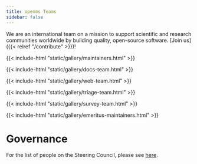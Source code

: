 ```yaml
---
title: openms Teams
sidebar: false
---
```


We are an international team on a mission to support scientific and research
communities worldwide by building quality, open-source software.
[Join us]({{< relref "/contribute" >}})!

{{< include-html "static/gallery/maintainers.html" >}}

{{< include-html "static/gallery/docs-team.html" >}}

{{< include-html "static/gallery/web-team.html" >}}

{{< include-html "static/gallery/triage-team.html" >}}

{{< include-html "static/gallery/survey-team.html" >}}

{{< include-html "static/gallery/emeritus-maintainers.html" >}}

# Governance

For the list of people on the Steering Council, please see [here](https://openms.org/devdocs/dev/governance/people.html).
